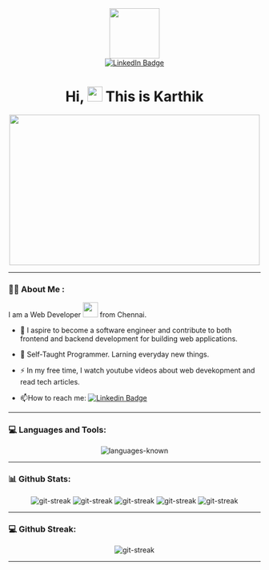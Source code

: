 <div id="header" align="center">
  <img src="https://media.giphy.com/media/M9gbBd9nbDrOTu1Mqx/giphy.gif" width="100"/>
</div>

<div id="badges" align="center">
  <a href="http://www.linkedin.com/in/karthik-m007">
    <img src="https://img.shields.io/badge/LinkedIn-blue?style=for-the-badge&logo=linkedin&logoColor=white" alt="LinkedIn Badge"/>
  </a>
</div>
<div id="header" align="center">
  <img src="https://komarev.com/ghpvc/?username=karthik-m96&style=flat-square&color=blue" alt=""/>
</div>
<h1 align="center">
  Hi, 
  <img src="https://media.giphy.com/media/hvRJCLFzcasrR4ia7z/giphy.gif" width="30px"/>
  This is Karthik
</h1>
<div align="center">
  <img src="https://media.giphy.com/media/dWesBcTLavkZuG35MI/giphy.gif" width="500" height="300"/>
</div>

---

### :man_technologist: About Me :

I am a Web Developer <img src="https://media.giphy.com/media/WUlplcMpOCEmTGBtBW/giphy.gif" width="30"> from Chennai.

- :telescope: I aspire to become a software engineer and contribute to both frontend and backend development for building web applications.

- :seedling: Self-Taught Programmer. Larning everyday new things.

- :zap: In my free time, I watch youtube videos about web devekopment and read tech articles.

- :mailbox:How to reach me: [![Linkedin Badge](https://img.shields.io/badge/LinkedIn-blue?style=flat&logo=Linkedin&logoColor=white)](http://www.linkedin.com/in/karthik-m007)

---

### :computer: Languages and Tools:
<div align="center">
<img src="https://skillicons.dev/icons?i=vscode,html,css,tailwind,sass,js,react,nextjs,nodejs,git,github,mysql,mongodb&theme=dark" alt="languages-known" />
</div>

---

### :bar_chart: Github Stats:
<div align="center">
<img src="http://github-profile-summary-cards.vercel.app/api/cards/profile-details?username=karthik-m96&theme=solarized" alt="git-streak" align="center"/>
<img src="http://github-profile-summary-cards.vercel.app/api/cards/stats?username=karthik-m96&theme=solarized" alt="git-streak" align="center"/>
<img src="http://github-profile-summary-cards.vercel.app/api/cards/most-commit-language?username=karthik-m96&theme=solarized" alt="git-streak" align="center"/>
<img src="http://github-profile-summary-cards.vercel.app/api/cards/repos-per-language?username=karthik-m96&theme=solarized" alt="git-streak" align="center"/>
<img src="http://github-profile-summary-cards.vercel.app/api/cards/productive-time?username=karthik-m96&theme=solarized" alt="git-streak" align="center"/>
</div>

---

### :computer: Github Streak:
<div align="center">
<img src="https://streak-stats.demolab.com/?user=karthik-m96&theme=blood" alt="git-streak" align="center"/>
</div>

---
